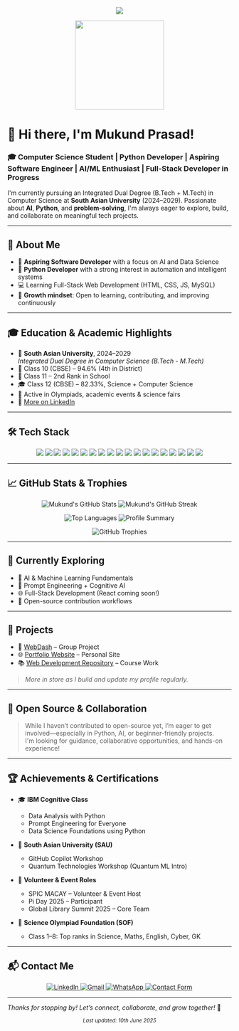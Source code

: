 <p align="center">
  <img src="https://readme-typing-svg.demolab.com/?lines=Hey+there!+I'm+Mukund+Prasad;Aspiring+Software+Engineer;Python+%7C+AI+%7C+Web+Dev+Enthusiast;&center=true&width=500&height=45&color=F7F7F7&vCenter=true&pause=1000&size=22" />
</p>

<div align="center">
  <img src="https://octodex.github.com/images/welcometocat.png" width="200"/>
</div>

# 👋 Hi there, I'm Mukund Prasad!

### 🎓 Computer Science Student | Python Developer | Aspiring Software Engineer | AI/ML Enthusiast | Full-Stack Developer in Progress

I'm currently pursuing an Integrated Dual Degree (B.Tech + M.Tech) in Computer Science at **South Asian University** (2024–2029). Passionate about **AI**, **Python**, and **problem-solving**, I'm always eager to explore, build, and collaborate on meaningful tech projects.

---

## 🚀 About Me

- 🎯 **Aspiring Software Developer** with a focus on AI and Data Science  
- 🐍 **Python Developer** with a strong interest in automation and intelligent systems  
- 💻 Learning Full-Stack Web Development (HTML, CSS, JS, MySQL)  
- 🧠 **Growth mindset**: Open to learning, contributing, and improving continuously  

---

## 🎓 Education & Academic Highlights

- 🏫 **South Asian University**, 2024–2029  
  *Integrated Dual Degree in Computer Science (B.Tech - M.Tech)*  
- 🏅 Class 10 (CBSE) – 94.6% (4th in District)  
- 🥈 Class 11 – 2nd Rank in School  
- 🎓 Class 12 (CBSE) – 82.33%, Science + Computer Science  
- 🌟 Active in Olympiads, academic events & science fairs  
- 🔗 [More on LinkedIn](https://www.linkedin.com/in/mukund-prasad/)

---

## 🛠️ Tech Stack

<p align="center">
  <img src="https://img.shields.io/badge/Python-black?style=for-the-badge&logo=python&logoColor=white"/>
  <img src="https://img.shields.io/badge/C-black?style=for-the-badge&logo=c&logoColor=white"/>
  <img src="https://img.shields.io/badge/Java-black?style=for-the-badge&logo=java&logoColor=white"/>
  <img src="https://img.shields.io/badge/HTML5-black?style=for-the-badge&logo=html5&logoColor=white"/>
  <img src="https://img.shields.io/badge/CSS3-black?style=for-the-badge&logo=css3&logoColor=white"/>
  <img src="https://img.shields.io/badge/JavaScript-black?style=for-the-badge&logo=javascript&logoColor=white"/>
  <img src="https://img.shields.io/badge/MySQL-black?style=for-the-badge&logo=mysql&logoColor=white"/>
  <img src="https://img.shields.io/badge/Git-black?style=for-the-badge&logo=git&logoColor=white"/>
  <img src="https://img.shields.io/badge/GitHub-black?style=for-the-badge&logo=github&logoColor=white"/>
  <img src="https://img.shields.io/badge/GitHub%20Pages-black?style=for-the-badge&logo=githubpages&logoColor=white"/>
  <img src="https://img.shields.io/badge/GitHub%20Copilot-black?style=for-the-badge&logo=githubcopilot&logoColor=white"/>
  <img src="https://img.shields.io/badge/Jupyter-black?style=for-the-badge&logo=jupyter&logoColor=white"/>
  <img src="https://img.shields.io/badge/ChatGPT-black?style=for-the-badge&logo=openai&logoColor=white"/>
  <img src="https://img.shields.io/badge/Google%20Gemini-black?style=for-the-badge&logo=google&logoColor=white"/>
  <img src="https://img.shields.io/badge/Markdown-black?style=for-the-badge&logo=markdown&logoColor=white"/>
  <img src="https://img.shields.io/badge/VSCode-black?style=for-the-badge&logo=visualstudiocode&logoColor=white"/>
  <img src="https://img.shields.io/badge/Notion-black?style=for-the-badge&logo=notion&logoColor=white"/>
  <img src="https://img.shields.io/badge/freecodecamp-black?style=for-the-badge&logo=freecodecamp&logoColor=white"/>
  <img src="https://img.shields.io/badge/W3Schools-black?style=for-the-badge&logo=w3schools&logoColor=white"/>
</p>

---

## 📈 GitHub Stats & Trophies

<p align="center">
  <img src="https://github-readme-stats.vercel.app/api?username=mukundxplore&show_icons=true&theme=dark" alt="Mukund's GitHub Stats"/>
  <img src="https://github-readme-streak-stats.herokuapp.com/?user=mukundxplore&theme=dark" alt="Mukund's GitHub Streak"/>
</p>

<p align="center">
  <img src="https://github-readme-stats.vercel.app/api/top-langs/?username=mukundxplore&layout=compact&theme=dark" alt="Top Languages"/>
  <img src="https://github-profile-summary-cards.vercel.app/api/cards/profile-details?username=mukundxplore&theme=dark" alt="Profile Summary"/>
</p>

<p align="center">
  <img src="https://github-profile-trophy.vercel.app/?username=mukundxplore&theme=darkhub&no-frame=true&no-bg=true&margin-w=10&column=7" alt="GitHub Trophies"/>
</p>

---

## 🌱 Currently Exploring

- 🤖 AI & Machine Learning Fundamentals  
- 🧠 Prompt Engineering + Cognitive AI  
- 🌐 Full-Stack Development (React coming soon!)  
- 🤝 Open-source contribution workflows  

---

## 📂 Projects

- 🧩 [WebDash](https://github.com/Neo-Athelios/WebDash) – Group Project  
- 🌐 [Portfolio Website](https://github.com/MukundXplore/portfolio) – Personal Site  
- 📚 [Web Development Repository](https://github.com/MukundXplore/Web-Development) – Course Work  

> _More in store as I build and update my profile regularly._

---

## 🤝 Open Source & Collaboration

> While I haven’t contributed to open-source yet, I’m eager to get involved—especially in Python, AI, or beginner-friendly projects.  
> I'm looking for guidance, collaborative opportunities, and hands-on experience!

---

## 🏆 Achievements & Certifications

- 🎓 **IBM Cognitive Class**  
  * Data Analysis with Python  
  * Prompt Engineering for Everyone  
  * Data Science Foundations using Python  

- 🧠 **South Asian University (SAU)**  
  * GitHub Copilot Workshop  
  * Quantum Technologies Workshop (Quantum ML Intro)  

- 🧩 **Volunteer & Event Roles**  
  * SPIC MACAY – Volunteer & Event Host  
  * Pi Day 2025 – Participant  
  * Global Library Summit 2025 – Core Team  

- 🏅 **Science Olympiad Foundation (SOF)**  
  * Class 1–8: Top ranks in Science, Maths, English, Cyber, GK  

---

## 📬 Contact Me

<p align="center">
  <a href="https://www.linkedin.com/in/mukund-prasad/" target="_blank">
    <img src="https://img.shields.io/badge/LinkedIn-black?style=for-the-badge&logo=linkedin&logoColor=white" alt="LinkedIn"/>
  </a>
  <a href="mailto:mukundxplore@gmail.com" target="_blank">
    <img src="https://img.shields.io/badge/Gmail-black?style=for-the-badge&logo=gmail&logoColor=white" alt="Gmail"/>
  </a>
  <a href="https://wa.me/YOUR_PHONE_NUMBER" target="_blank">
    <img src="https://img.shields.io/badge/WhatsApp-black?style=for-the-badge&logo=whatsapp&logoColor=white" alt="WhatsApp"/>
  </a>
  <a href="https://formspree.io/f/xpwrpepy" target="_blank">
    <img src="https://img.shields.io/badge/Contact%20Form-black?style=for-the-badge&logo=formspree&logoColor=white" alt="Contact Form"/>
  </a>
</p>

---

_Thanks for stopping by! Let’s connect, collaborate, and grow together!_ 🚀

<p align="center"><sub><i>Last updated: 10th June 2025</i></sub></p>

<!--
**MukundXplore/MukundXplore** is a ✨ _special_ ✨ repository because its `README.md` (this file) appears on your GitHub profile.

Here are some ideas to get you started:

- 🔭 I’m currently working on ...
- 🌱 I’m currently learning ...
- 👯 I’m looking to collaborate on ...
- 🤔 I’m looking for help with ...
- 💬 Ask me about ...
- 📫 How to reach me: ...
- 😄 Pronouns: ...
- ⚡ Fun fact: ...
-->
